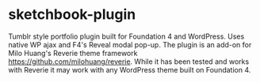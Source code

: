 sketchbook-plugin
=================

Tumblr style portfolio plugin built for Foundation 4 and WordPress. Uses native WP ajax and F4's Reveal modal pop-up. The plugin is an add-on for Milo Huang's Reverie theme framework https://github.com/milohuang/reverie. While it has been tested and works with Reverie it may work with any WordPress theme built on Foundation 4.
